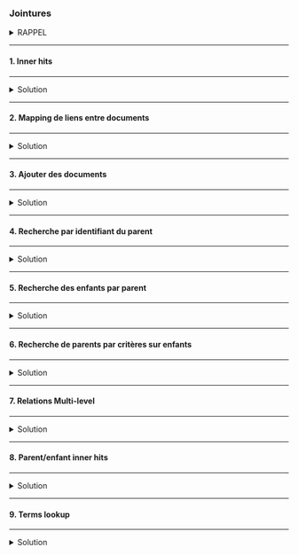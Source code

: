 ### Jointures
<details>
<summary>RAPPEL</summary>

Dans Elasticsearch les performances des recherches sont optimisées par la dénormalisation des données.</b>

<img src="https://i.ibb.co/wrLmgLY/01-Screenshot-from-2021-03-18-15-12-00.png" width="30%">

Elasticsearch ne supporte pas les jointures simples comme dans une base de données relationnelles.  
Mais il y a des façon de la faire différemment.<br/>
Cependant : les jointures sont très couteuses !!

##### :arrow_forward: Commençons par créer un jeu de données :
```
PUT /department
{
  "mappings": {  
    "properties": {
      "name": {
        "type": "text"
      },
      "employees": {
        "type": "nested"
      }
    }
  }
}
```
Le champs `employees` est de type `nested`, il contiendra un tableau d'objets.

Indexation des données :
```
PUT /department/_doc/1
{
  "name": "Development",
  "employees": [
    {
      "name": "Eric Green",
      "age": 39,
      "gender": "M",
      "position": "Big Data Specialist"
    },
    {
      "name": "James Taylor",
      "age": 27,
      "gender": "M",
      "position": "Software Developer"
    },
    {
      "name": "Gary Jenkins",
      "age": 21,
      "gender": "M",
      "position": "Intern"
    },
    {
      "name": "Julie Powell",
      "age": 26,
      "gender": "F",
      "position": "Intern"
    },
    {
      "name": "Benjamin Smith",
      "age": 46,
      "gender": "M",
      "position": "Senior Software Engineer"
    }
  ]
}
```

```sbtshell
PUT /department/_doc/2
{
  "name": "HR & Marketing",
  "employees": [
    {
      "name": "Patricia Lewis",
      "age": 42,
      "gender": "F",
      "position": "Senior Marketing Manager"
    },
    {
      "name": "Maria Anderson",
      "age": 56,
      "gender": "F",
      "position": "Head of HR"
    },
    {
      "name": "Margaret Harris",
      "age": 19,
      "gender": "F",
      "position": "Intern"
    },
    {
      "name": "Ryan Nelson",
      "age": 31,
      "gender": "M",
      "position": "Marketing Manager"
    },
    {
      "name": "Kathy Williams",
      "age": 49,
      "gender": "F",
      "position": "Senior Marketing Manager"
    },
    {
      "name": "Jacqueline Hill",
      "age": 28,
      "gender": "F",
      "position": "Junior Marketing Manager"
    },
    {
      "name": "Donald Morris",
      "age": 39,
      "gender": "M",
      "position": "SEO Specialist"
    },
    {
      "name": "Evelyn Henderson",
      "age": 24,
      "gender": "F",
      "position": "Intern"
    },
    {
      "name": "Earl Moore",
      "age": 21,
      "gender": "M",
      "position": "Junior SEO Specialist"
    },
    {
      "name": "Phillip Sanchez",
      "age": 35,
      "gender": "M",
      "position": "SEM Specialist"
    }
  ]
}
```


</details>

---
#### 1. Inner hits
---
<details>
<summary>Solution</summary>

Les champs de type `nested` ne peuvent être requêtés que via des requêtes `nested`. 
Ils sont utilisés pour les objets de type `array` pour établir des liens avec des propriètès d'autres objets (relation many-to-one).<br/>
La requête `nested` comprend deux parties :
* path : pour désigner le champ qui contient les objets.
* query : la requête qui sera exécutée sur ces objets.

Rechercher les départements où il y a des employéEs (`employees.gender.keyword` à "F") en tant qu'internes (`employees.position` à "intern").
```
GET /department/_search
{
  "_source": false,
  "query": {
    "nested": {
      "path": "employees",
      "inner_hits": {},
      "query": {
        "bool": {
          "must": [
            {
              "match": {
                "employees.position": "intern"
              }
            },
            {
              "term": {
                "employees.gender.keyword": {
                  "value": "F"
                }
              }
            }
          ]
        }
      }
    }
  }
}
```

Les deux départements figurent dans les résultats.
La clause `inner_hits` permet de ne récupérer que les employéEs qui répondent aux critères de la recherche.

</details>

---
#### 2. Mapping de liens entre documents
---
<details>
<summary>Solution</summary>

Peut-on créer des liens entre des objets sans que ceux-là soient imbriqués ?

<img src="https://i.ibb.co/zWcx4pq/02-Screenshot-from-2021-03-18-15-43-40.png" width="60%">

Pour ce faire, utiliser les champs de type `join`. Ces champs définissent les relations entre les documents qui font partie d'une hiérarchie de documents.
```
PUT /department
{
  "mappings": {
    "properties": {
      "join_field": { 
        "type": "join",
        "relations": {
          "department": "employee"
        }
      }
    }
  }
}
```

Ici, dans la relation décrite `departement` est le parent de `employee`

</details>

---
#### 3. Ajouter des documents
---
<details>
<summary>Solution</summary>

##### :arrow_forward: Ajouter des departments

Dans le champ `join_field` on définit quelle relation cela représente dans le mapping.

<img src="https://i.ibb.co/RDnMjYk/03-Screenshot-from-2021-03-18-16-11-58.png" width="30%">

```
PUT /department/_doc/1
{
  "name": "Development",
  "join_field": "department"
}
```

Pour une meilleure compréhension de la définition des relations il est préférable d'utiliser la syntaxe suivante : 
```
PUT /department/_doc/2
{
  "name": "Marketing",
  "join_field": {
    "name" : "department"
  }
}
```

##### :arrow_forward: Ajouter des employés par department

Dans le champ `parent` de `join_field` spécifier l'identifiant du parent.<br>

:heavy_exclamation_mark: A noter que le paramètre routing est obligatoire pour que les parents et enfants soient stockés dans le même shard.
```
PUT /department/_doc/3?routing=1
{
  "name": "Mo Andersen",
  "age": 28,
  "gender": "M",
  "join_field": {
    "name": "employee",
    "parent": 1
  }
}
```

```
PUT /department/_doc/4?routing=2
{
  "name": "John Doe",
  "age": 44,
  "gender": "M",
  "join_field": {
    "name": "employee",
    "parent": 2
  }
}
```

```
PUT /department/_doc/5?routing=1
{
  "name": "James Evans",
  "age": 32,
  "gender": "M",
  "join_field": {
    "name": "employee",
    "parent": 1
  }
}
```

```
PUT /department/_doc/6?routing=1
{
  "name": "Daniel Harris",
  "age": 52,
  "gender": "M",
  "join_field": {
    "name": "employee",
    "parent": 1
  }
}
```

```
PUT /department/_doc/7?routing=2
{
  "name": "Jane Park",
  "age": 23,
  "gender": "F",
  "join_field": {
    "name": "employee",
    "parent": 2
  }
}
```

```
PUT /department/_doc/8?routing=1
{
  "name": "Christina Parker",
  "age": 29,
  "gender": "F",
  "join_field": {
    "name": "employee",
    "parent": 1
  }
}
```


</details>

---
#### 4. Recherche par identifiant du parent
---
<details>
<summary>Solution</summary>

Rechercher tous les employés du département dont l'identifiant est 1 :
```
GET /department/_search
{
  "query": {
    "parent_id": {
      "type": "employee",
      "id": 1
    }
  }
}
```

<img src="https://i.ibb.co/TRxf6y4/04-Screenshot-2021-03-18-Elastic-Kibana.png" width="60%">

</details>

---
#### 5. Recherche des enfants par parent
---
<details>
<summary>Solution</summary>

##### :arrow_forward: Recherche d'enfants d'un parent répondant à des critères
Rechercher les employés du département "Development".<br/>
Pour ce faire, utiliser la clause `has_parent` où doivent être définis le type du parent et les critères de recherche auxquels le parent doit répondre.
```
GET /department/_search
{
  "query": {
    "has_parent": {
      "parent_type": "department",
      "query": {
        "term": {
          "name.keyword": "Development"
        }
      }
    }
  }
}
```

Même résultat que la précédente recherche.

##### :arrow_forward: Incorporer le score de pertinence des documents trouvés

Par défaut, la requête ignore le score de pertinence, c'est à dire que la correspondance du parent aux critères de recherches n'a aucune incidence sur le calcul du score.<br/>
Il est cependant possible d'y remédier grâce à l'option `score`. Ainsi l'enfant qui appartient au parent correspondant le plus aux critères de la requête aura le score le plus élevé.
```
GET /department/_search
{
  "query": {
    "has_parent": {
      "parent_type": "department",
      "score": true,
      "query": {
        "term": {
          "name.keyword": "Development"
        }
      }
    }
  }
}
```

Tous les documents retournés ont le même score.

<img src="https://i.ibb.co/xFkZP8G/05-Screenshot-2021-03-18-Elastic-Kibana.png" width="60%">


</details>

---
#### 6. Recherche de parents par critères sur enfants
---
<details>
<summary>Solution</summary>

##### :arrow_forward: Recherche de parents avec enfants qui répondent à une requête de type `bool`

Les départements ayant au moins un employé homme (critère facultatif) dont l'age est supérieur à 30 ans (critère obligatoire).<br/>
Pour ce faire, utiliser la clause `has_child` où doivent figurer le type des enfants et les critères de recherche sur ces enfants.
```
GET /department/_search
{
  "query": {
    "has_child": {
      "type": "employee",
      "query": {
        "bool": {
          "must": [
            {
              "range": {
                "age": {
                  "gte": 30
                }
              }
            }
          ],
          "should": [
            {
              "term": {
                "gender.keyword": "M"
              }
            }
          ]
        }
      }
    }
  }
}
```

<img src="https://i.ibb.co/3FL7Q41/06-Screenshot-2021-03-18-Elastic-Kibana.png" width="60%">

##### :arrow_forward: Prendre en compte le score de pertinence avec le `score_mode`
```
GET /department/_search
{
  "query": {
    "has_child": {
      "type": "employee",
      "score_mode": "sum",
      "query": {
        "bool": {
          "must": [
            {
              "range": {
                "age": {
                  "gte": 50
                }
              }
            }
          ],
          "should": [
            {
              "term": {
                "gender.keyword": "M"
              }
            }
          ]
        }
      }
    }
  }
}
```

<img src="https://i.ibb.co/sjnMfTJ/07-Screenshot-2021-03-18-Elastic-Kibana.png" width="60%">

##### :arrow_forward: Spécifier le nombre minimum et maximum d'enfants
```
GET /department/_search
{
  "query": {
    "has_child": {
      "type": "employee",
      "score_mode": "sum",
      "min_children": 2,
      "max_children": 5,
      "query": {
        "bool": {
          "must": [
            {
              "range": {
                "age": {
                  "gte": 50
                }
              }
            }
          ],
          "should": [
            {
              "term": {
                "gender.keyword": "M"
              }
            }
          ]
        }
      }
    }
  }
}
```

Aucun résultat.

</details>

---
#### 7. Relations Multi-level
---
<details>
<summary>Solution</summary>

<img src="https://i.ibb.co/F4147S4/11-Screenshot-from-2021-03-18-21-31-09.png" width="60%">

##### :arrow_forward: Création d'un index avec mapping

Définir le type de la relation `company` qui contient les relations en tant que parent de `department` et `supply`.<br/>
Définir également la relation entre `department` et `employee`.
```
PUT /company
{
  "mappings": {
    "properties": {
      "join_field": { 
        "type": "join",
        "relations": {
          "company": ["department", "supplier"],
          "department": "employee"
        }
      }
    }
  }
}
```

##### :arrow_forward: Ajouter une entreprise
```
PUT /company/_doc/1
{
  "name": "My Company Inc.",
  "join_field": "company"
}
```

##### :arrow_forward: Ajouter un départment
```
PUT /company/_doc/2?routing=1
{
  "name": "Development",
  "join_field": {
    "name": "department",
    "parent": 1
  }
}
```

##### :arrow_forward: Ajouter un employé
```
PUT /company/_doc/3?routing=1
{
  "name": "Bo Andersen",
  "join_field": {
    "name": "employee",
    "parent": 2
  }
}
```

##### :arrow_forward: Ajouter d'autres données de test
```
PUT /company/_doc/4
{
  "name": "Another Company, Inc.",
  "join_field": "company"
}
```

```
PUT /company/_doc/5?routing=4
{
  "name": "Marketing",
  "join_field": {
    "name": "department",
    "parent": 4
  }
}
```

```
PUT /company/_doc/6?routing=4
{
  "name": "John Doe",
  "join_field": {
    "name": "employee",
    "parent": 5
  }
}
```

##### :arrow_forward: Exemple de requête multi-level

Rechercher l'entreprise ayant un département où travaille un certain "John Doe", soupçonné d'être un lanceur d'alerte.

```
GET /company/_search
{
  "query": {
    "has_child": {
      "type": "department",
      "query": {
        "has_child": {
          "type": "employee",
          "query": {
            "term": {
              "name.keyword": "John Doe"
            }
          }
        }
      }
    }
  }
}
```
<img src="https://i.ibb.co/nf6bbdJ/08-Screenshot-2021-03-18-Elastic-Kibana.png" width="30%">

</details>

---
#### 8. Parent/enfant inner hits
---
<details>
<summary>Solution</summary>

##### :arrow_forward: Inclure les inner hits pour les requêtes `has_child`

Les départements ayant au moins un employé homme (critère facultatif) dont l'age est supérieur à 30 ans (critère obligatoire).<br/>

```
GET /department/_search
{
  "query": {
    "has_child": {
      "type": "employee",
      "inner_hits": {},
      "query": {
        "bool": {
          "must": [
            {
              "range": {
                "age": {
                  "gte": 50
                }
              }
            }
          ],
          "should": [
            {
              "term": {
                "gender.keyword": "M"
              }
            }
          ]
        }
      }
    }
  }
}
```
<img src="https://i.ibb.co/cYh8Pb4/09-Screenshot-2021-03-18-Elastic-Kibana.png" width="60%">

##### :arrow_forward: Inclure les inner hits pour les requêtes `has_parent`
Rechercher les employés du département "Development".
```
GET /department/_search
{
  "query": {
    "has_parent": {
      "inner_hits": {},
      "parent_type": "department",
      "query": {
        "term": {
          "name.keyword": "Development"
        }
      }
    }
  }
}
```
<img src="https://i.ibb.co/WyFg2mD/10-Screenshot-2021-03-18-Elastic-Kibana.png" width="30%">


</details>

---
#### 9. Terms lookup
---
<details>
<summary>Solution</summary>

##### :arrow_forward: Ajouter des données de test
```
PUT /users/_doc/1
{
  "name": "John Roberts",
  "following" : [2, 3]
}
```

```
PUT /users/_doc/2
{
  "name": "Elizabeth Ross",
  "following" : []
}
```

```
PUT /users/_doc/3
{
  "name": "Jeremy Brooks",
  "following" : [1, 2]
}
```

```
PUT /users/_doc/4
{
  "name": "Diana Moore",
  "following" : [3, 1]
}
```

```
PUT /stories/_doc/1
{
  "user": 3,
  "content": "Wow look, a penguin!"
}
```

```
PUT /stories/_doc/2
{
  "user": 1,
  "content": "Just another day at the office... #coffee"
}
```

```
PUT /stories/_doc/3
{
  "user": 1,
  "content": "Making search great again! #elasticsearch #elk"
}
```

```
PUT /stories/_doc/4
{
  "user": 4,
  "content": "Had a blast today! #rollercoaster #amusementpark"
}
```

```
PUT /stories/_doc/5
{
  "user": 4,
  "content": "Yay, I just got hired as an Elasticsearch consultant - so excited!"
}
```

```
PUT /stories/_doc/6
{
  "user": 2,
  "content": "Chilling at the beach @ Greece #vacation #goodtimes"
}
```

##### :arrow_forward: Rechercher les stories des utilsateur suivis par l'utilisateur dont l'identifant est 1
```
GET /stories/_search
{
  "query": {
    "terms": {
      "user": {
        "index": "users",
        "id": "1",
        "path": "following"
      }
    }
  }
}
```

<img src="https://i.ibb.co/Zd841bc/12-Screenshot-2021-03-18-Elastic-Kibana.png" width="40%">

Illustration :

<img src="https://i.ibb.co/ccqRgFh/13-Screenshot-from-2021-03-18-21-50-02.png" width="30%">

</details>

